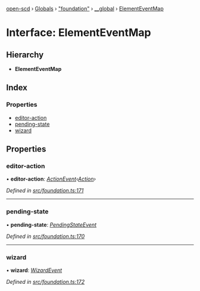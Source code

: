 [open-scd](../README.md) › [Globals](../globals.md) › ["foundation"](../modules/_foundation_.md) › [__global](../modules/_foundation_.__global.md) › [ElementEventMap](_foundation_.__global.elementeventmap.md)

# Interface: ElementEventMap

## Hierarchy

* **ElementEventMap**

## Index

### Properties

* [editor-action](_foundation_.__global.elementeventmap.md#editor-action)
* [pending-state](_foundation_.__global.elementeventmap.md#pending-state)
* [wizard](_foundation_.__global.elementeventmap.md#wizard)

## Properties

###  editor-action

• **editor-action**: *[ActionEvent](../modules/_foundation_.md#actionevent)‹[Action](../modules/_foundation_.md#action)›*

*Defined in [src/foundation.ts:171](https://github.com/openscd/open-scd/blob/0a1b62d/src/foundation.ts#L171)*

___

###  pending-state

• **pending-state**: *[PendingStateEvent](../modules/_foundation_.md#pendingstateevent)*

*Defined in [src/foundation.ts:170](https://github.com/openscd/open-scd/blob/0a1b62d/src/foundation.ts#L170)*

___

###  wizard

• **wizard**: *[WizardEvent](../modules/_foundation_.md#wizardevent)*

*Defined in [src/foundation.ts:172](https://github.com/openscd/open-scd/blob/0a1b62d/src/foundation.ts#L172)*
